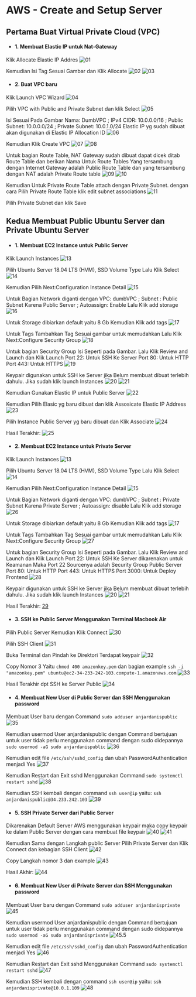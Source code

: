 # AWS - Create and Setup Server

## Pertama Buat Virtual Private Cloud (VPC)

* #### 1. Membuat Elastic IP untuk Nat-Gateway
Klik Allocate Elastic IP Addres
![01](assets/01.png)

Kemudian Isi Tag Sesuai Gambar dan Klik Allocate
![02](assets/02.png)
![03](assets/03.png)

* #### 2. Buat VPC baru 
Klik Launch VPC Wizard
![04](assets/04.png)

Pilih VPC with Public and Private Subnet dan klik Select
![05](assets/05.png)

Isi Sesuai Pada Gambar Nama: DumbVPC ; IPv4 CIDR: 10.0.0.0/16 ; Public Subnet: 10.0.0.0/24 ; Private Subnet: 10.0.1.0/24
Elastic IP yg sudah dibuat akan digunakan di Elastic IP Allocation ID
![06](assets/06.png)

Kemudian Klik Create VPC
![07](assets/07.png)
![08](assets/08.png)

Untuk bagian Route Table, NAT Gateway sudah dibuat dapat dicek ditab Route Table dan berikan Nama Untuk Route Tables
Yang tersambung dengan Internet Gateway adalah Public Route Table dan yang tersambung dengan NAT adalah Private Route table
![09](assets/09.png)
![10](assets/10.png)

Kemudian Untuk Private Route Table attach dengan Private Subnet. dengan cara Pilih Private Route Table klik edit subnet associations
![11](assets/11.png)

Pilih Private Subnet dan klik Save

## Kedua Membuat Public Ubuntu Server dan Private Ubuntu Server

* #### 1. Membuat EC2 Instance untuk Public Server
Klik Launch Instances
![13](assets/13.png)

Pilih Ubuntu Server 18.04 LTS (HVM), SSD Volume Type Lalu Klik Select
![14](assets/14.png)

Kemudian Pilih Next:Configuration Instance Detail
![15](assets/15.png)

Untuk Bagian Network diganti dengan VPC: dumbVPC ; Subnet : Public Subnet Karena Public Server ; Autoassign: Enable Lalu Klik add storage
![16](assets/16.png)

Untuk Storage dibiarkan default yaitu 8 Gb Kemudian Klik add tags
![17](assets/17.png)

Untuk Tags Tambahkan Tag Sesuai gambar untuk memudahkan Lalu Klik Next:Configure Security Group
![18](assets/18.png)

Untuk bagian Security Group Isi Seperti pada Gambar. Lalu Klik Review and Launch dan Klik Launch
Port 22: Untuk SSH Ke Server
Port 80: Untuk HTTP
Port 443: Untuk HTTPS
![19](assets/19.png)

Keypair digunakan untuk SSH ke Server jika Belum membuat dibuat terlebih dahulu. Jika sudah klik launch Instances
![20](assets/20.png)
![21](assets/21.png)

Kemudian Gunakan Elastic IP untuk Public Server
![22](assets/22.png)

Kemudian Pilih Elasic yg baru dibuat dan klik Assosicate Elastic IP Address
![23](assets/23.png)

Pilih Instance Public Server yg baru dibuat dan Klik Associate
![24](assets/24.png)

Hasil Terakhir:
![25](assets/25.png)

* #### 2. Membuat EC2 Instance untuk Private Server

Klik Launch Instances
![13](assets/13.png)

Pilih Ubuntu Server 18.04 LTS (HVM), SSD Volume Type Lalu Klik Select
![14](assets/14.png)

Kemudian Pilih Next:Configuration Instance Detail
![15](assets/15.png)

Untuk Bagian Network diganti dengan VPC: dumbVPC ; Subnet : Private Subnet Karena Private Server ; Autoassign: disable Lalu Klik add storage
![26](assets/26.png)

Untuk Storage dibiarkan default yaitu 8 Gb Kemudian Klik add tags
![17](assets/17.png)

Untuk Tags Tambahkan Tag Sesuai gambar untuk memudahkan Lalu Klik Next:Configure Security Group
![27](assets/27.png)

Untuk bagian Security Group Isi Seperti pada Gambar. Lalu Klik Review and Launch dan Klik Launch
Port 22: Untuk SSH Ke Server dikarenakan untuk Keamanan Maka Port 22 Sourcenya adalah Security Group Public Server
Port 80: Untuk HTTP
Port 443: Untuk HTTPS
Port 3000: Untuk Deploy Frontend
![28](assets/28.png)

Keypair digunakan untuk SSH ke Server jika Belum membuat dibuat terlebih dahulu. Jika sudah klik launch Instances
![20](assets/20.png)
![21](assets/21.png)

Hasil Terakhir:
[29](assets/29.png)

* #### 3. SSH ke Public Server Menggunakan Terminal Macbook Air
Pilih Public Server Kemudian Klik Connect
![30](assets/30.png)

Pilih SSH Client
![31](assets/31.png)

Buka Terminal dan Pindah ke Direktori Terdapat keypair
![32](assets/32.png)

Copy Nomor 3 Yaitu `chmod 400 amazonkey.pem` dan bagian example `ssh -i "amazonkey.pem" ubuntu@ec2-34-233-242-103.compute-1.amazonaws.com`
![33](assets/33.png)

Hasil Terakhir dpt SSH ke Server Public
![34](assets/34.png)

* #### 4. Membuat New User di Public Server dan SSH Menggunakan password
Membuat User baru dengan Command
`sudo adduser anjardanispublic`
![35](assets/35.png)

Kemudian usermod User anjardanispublic dengan Command bertujuan untuk user tidak perlu menggunakan command dengan sudo didepannya
`sudo usermod -aG sudo anjardanispublic`
![36](assets/36.png)

Kemudian edit file `/etc/ssh/sshd_config` dan ubah PasswordAuthentication menjadi Yes
![37](assets/37.png)

Kemudian Restart dan Exit sshd Menggunakan Command
`sudo systemctl restart sshd`
![38](assets/38.png)

Kemudian SSH kembali dengan command `ssh user@ip` yaitu:
`ssh anjardanispublic@34.233.242.103`
![39](assets/39.png)

* #### 5. SSH Private Server dari Public Server
Dikarenakan Default Server AWS menggunakan keypair maka copy keypair ke dalam Public Server dengan cara membuat file keypair
![40](assets/40.png)
![41](assets/41.png)

Kemudian Sama dengan Langkah public Server Pilih Private Server dan Klik Connect dan kebagian SSH Client
![42](assets/42.png)

Copy Langkah nomor 3 dan example
![43](assets/43.png)

Hasil Akhir:
![44](assets/44.png)

* #### 6. Membuat New User di Private Server dan SSH Menggunakan password
Membuat User baru dengan Command
`sudo adduser anjardanisprivate`
![45](assets/45.png)

Kemudian usermod User anjardanispublic dengan Command bertujuan untuk user tidak perlu menggunakan command dengan sudo didepannya
`sudo usermod -aG sudo anjardanisprivate`
![45.5](assets/45.5.png)

Kemudian edit file `/etc/ssh/sshd_config` dan ubah PasswordAuthentication menjadi Yes
![46](assets/46.png)

Kemudian Restart dan Exit sshd Menggunakan Command
`sudo systemctl restart sshd`
![47](assets/47.png)

Kemudian SSH kembali dengan command `ssh user@ip` yaitu:
`ssh anjardanisprivate@10.0.1.109`
![48](assets/48.png)